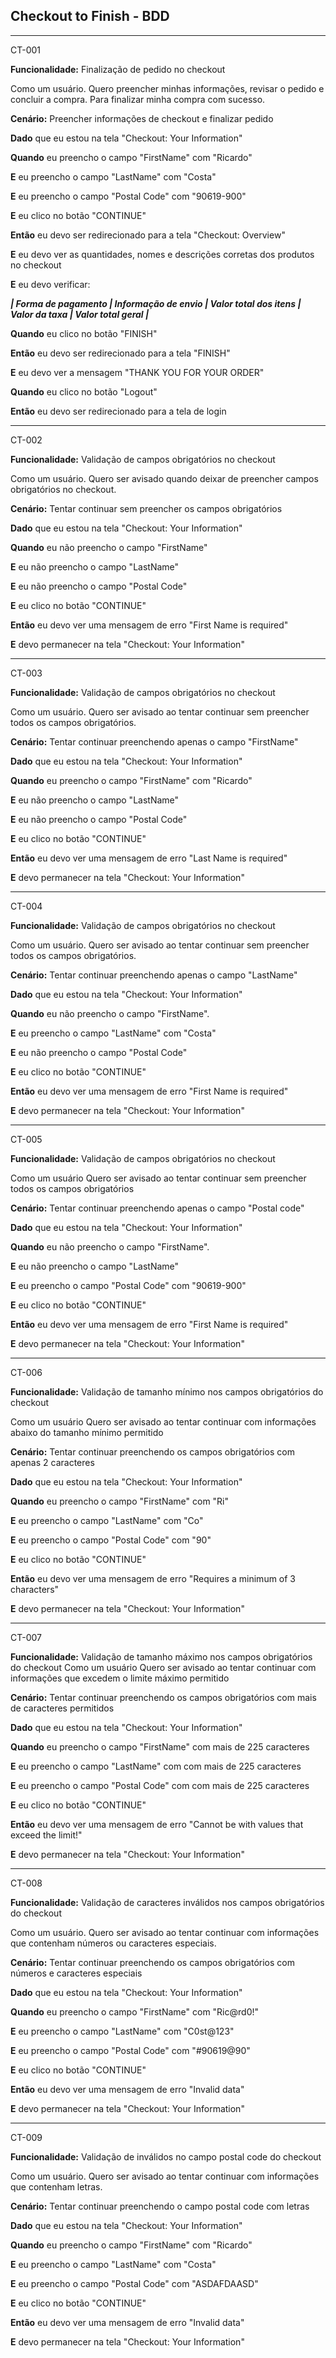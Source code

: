 ## Checkout to Finish - BDD

---
CT-001

**Funcionalidade:** Finalização de pedido no checkout

Como um usuário.
Quero preencher minhas informações, revisar o pedido e concluir a compra.
Para finalizar minha compra com sucesso.

**Cenário:** Preencher informações de checkout e finalizar pedido

**Dado** que eu estou na tela "Checkout: Your Information"

**Quando** eu preencho o campo "FirstName" com "Ricardo"

**E** eu preencho o campo "LastName" com "Costa"

**E** eu preencho o campo "Postal Code" com "90619-900"

**E** eu clico no botão "CONTINUE"

**Então** eu devo ser redirecionado para a tela "Checkout: Overview"

**E** eu devo ver as quantidades, nomes e descrições corretas dos produtos no checkout

**E** eu devo verificar:

**_| Forma de pagamento | Informação de envio | Valor total dos itens | Valor da taxa | Valor total geral |_**

**Quando** eu clico no botão "FINISH"

**Então** eu devo ser redirecionado para a tela "FINISH"

**E** eu devo ver a mensagem "THANK YOU FOR YOUR ORDER"

**Quando** eu clico no botão "Logout"

**Então** eu devo ser redirecionado para a tela de login

---
CT-002

**Funcionalidade:** Validação de campos obrigatórios no checkout

Como um usuário.
Quero ser avisado quando deixar de preencher campos obrigatórios no checkout.

**Cenário:** Tentar continuar sem preencher os campos obrigatórios

**Dado** que eu estou na tela "Checkout: Your Information"

**Quando** eu não preencho o campo "FirstName"

**E** eu não preencho o campo "LastName"

**E** eu não preencho o campo "Postal Code"

**E** eu clico no botão "CONTINUE"

**Então** eu devo ver uma mensagem de erro "First Name is required"

**E** devo permanecer na tela "Checkout: Your Information"

---
CT-003

**Funcionalidade:** Validação de campos obrigatórios no checkout

Como um usuário.
Quero ser avisado ao tentar continuar sem preencher todos os campos obrigatórios.

**Cenário:** Tentar continuar preenchendo apenas o campo "FirstName"

**Dado** que eu estou na tela "Checkout: Your Information"

**Quando** eu preencho o campo "FirstName" com "Ricardo"

**E** eu não preencho o campo "LastName"

**E** eu não preencho o campo "Postal Code"

**E** eu clico no botão "CONTINUE"

**Então** eu devo ver uma mensagem de erro "Last Name is required"

**E** devo permanecer na tela "Checkout: Your Information"

---
CT-004

**Funcionalidade:** Validação de campos obrigatórios no checkout

Como um usuário.
Quero ser avisado ao tentar continuar sem preencher todos os campos obrigatórios.


**Cenário:** Tentar continuar preenchendo apenas o campo "LastName"

**Dado** que eu estou na tela "Checkout: Your Information"

**Quando** eu não preencho o campo "FirstName".

**E** eu preencho o campo "LastName" com "Costa"

**E** eu não preencho o campo "Postal Code"

**E** eu clico no botão "CONTINUE"

**Então** eu devo ver uma mensagem de erro "First Name is required"

**E** devo permanecer na tela "Checkout: Your Information"

---
CT-005

**Funcionalidade:** Validação de campos obrigatórios no checkout

Como um usuário
Quero ser avisado ao tentar continuar sem preencher todos os campos obrigatórios

**Cenário:** Tentar continuar preenchendo apenas o campo "Postal code"

**Dado** que eu estou na tela "Checkout: Your Information"

**Quando** eu não preencho o campo "FirstName".

**E** eu não preencho o campo "LastName"

**E** eu preencho o campo "Postal Code" com "90619-900"

**E** eu clico no botão "CONTINUE"

**Então** eu devo ver uma mensagem de erro "First Name is required"

**E** devo permanecer na tela "Checkout: Your Information"

---
CT-006

**Funcionalidade:** Validação de tamanho mínimo nos campos obrigatórios do checkout

Como um usuário
Quero ser avisado ao tentar continuar com informações abaixo do tamanho mínimo permitido

**Cenário:** Tentar continuar preenchendo os campos obrigatórios com apenas 2 caracteres

**Dado** que eu estou na tela "Checkout: Your Information"

**Quando** eu preencho o campo "FirstName" com "Ri"

**E** eu preencho o campo "LastName" com "Co"

**E** eu preencho o campo "Postal Code" com "90"

**E** eu clico no botão "CONTINUE"

**Então** eu devo ver uma mensagem de erro "Requires a minimum of 3 characters"

**E** devo permanecer na tela "Checkout: Your Information"

---
CT-007

**Funcionalidade:** Validação de tamanho máximo nos campos obrigatórios do checkout
Como um usuário
Quero ser avisado ao tentar continuar com informações que excedem o limite máximo permitido

**Cenário:** Tentar continuar preenchendo os campos obrigatórios com mais de caracteres permitidos

**Dado** que eu estou na tela "Checkout: Your Information"

**Quando** eu preencho o campo "FirstName" com mais de 225 caracteres

**E** eu preencho o campo "LastName" com com mais de 225 caracteres

**E** eu preencho o campo "Postal Code" com com mais de 225 caracteres

**E** eu clico no botão "CONTINUE"

**Então** eu devo ver uma mensagem de erro "Cannot be with values that exceed the limit!"

**E** devo permanecer na tela "Checkout: Your Information"

---
CT-008

**Funcionalidade:** Validação de caracteres inválidos nos campos obrigatórios do checkout

Como um usuário.
Quero ser avisado ao tentar continuar com informações que contenham números ou caracteres especiais.

**Cenário:** Tentar continuar preenchendo os campos obrigatórios com números e caracteres especiais

**Dado** que eu estou na tela "Checkout: Your Information"

**Quando** eu preencho o campo "FirstName" com "Ric@rd0!"

**E** eu preencho o campo "LastName" com "C0st@123"

**E** eu preencho o campo "Postal Code" com "#90619@90"

**E** eu clico no botão "CONTINUE"

**Então** eu devo ver uma mensagem de erro "Invalid data"

**E** devo permanecer na tela "Checkout: Your Information"

---
CT-009

**Funcionalidade:** Validação de inválidos no campo postal code do checkout

Como um usuário.
Quero ser avisado ao tentar continuar com informações que contenham letras.

**Cenário:** Tentar continuar preenchendo o campo postal code com letras

**Dado** que eu estou na tela "Checkout: Your Information"

**Quando** eu preencho o campo "FirstName" com "Ricardo"

**E** eu preencho o campo "LastName" com "Costa"

**E** eu preencho o campo "Postal Code" com "ASDAFDAASD"

**E** eu clico no botão "CONTINUE"

**Então** eu devo ver uma mensagem de erro "Invalid data"

**E** devo permanecer na tela "Checkout: Your Information"